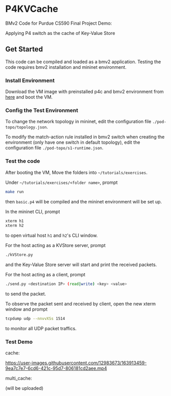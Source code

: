 # P4KVCache
BMv2 Code for Purdue CS590 Final Project Demo:

Applying P4 switch as the cache of Key-Value Store

## Get Started

This code can be compiled and loaded as a bmv2 application. Testing the code requires bmv2 installation and mininet environment.

### Install Environment

Download the VM image with preinstalled p4c and bmv2 environment from [here](https://github.com/p4lang/tutorials) and boot the VM.

### Config the Test Environment

To change the network topology in mininet, edit the configuration file `./pod-topo/topology.json`.

To modify the match-action rule installed in bmv2 switch when creating the environment (only have one switch in default topology), edit the configuration file `./pod-topo/s1-runtime.json`.

### Test the code

After booting the VM, Move the folders into `~/tutorials/exercises`.

Under `~/tutorials/exercises/<folder name>`, prompt
```sh
make run
```
then `basic.p4` will be compiled and the mininet environment will be set up.

In the mininet CLI, prompt
```sh
xterm h1
xterm h2
```
to open virtual host `h1` and `h2`'s CLI window.

For the host acting as a KVStore server, prompt
```sh
./kVStore.py
```
and the Key-Value Store server will start and print the received packets.

For the host acting as a client, prompt
```sh
./send.py <destination IP> (read|write) <key> <value>
```
to send the packet.

To observe the packet sent and received by client, open the new xterm window and prompt
```sh
tcpdump udp --nnvvXSs 1514
```
to monitor all UDP packet traffics.

### Test Demo

cache:

https://user-images.githubusercontent.com/12983673/163913459-9ea7c7e7-6cd6-421c-95d7-806181cd2aee.mp4

multi_cache:

(will be uploaded)


